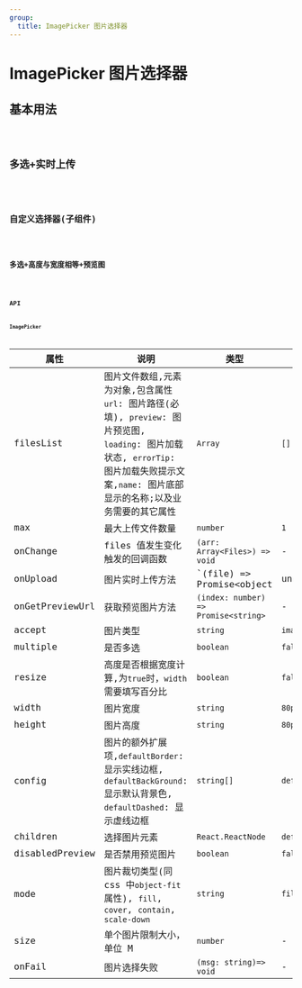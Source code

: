 ```yaml
---
group:
  title: ImagePicker 图片选择器
---
```


# ImagePicker 图片选择器

## 基本用法

<code src="./demo/base" />

## 多选+实时上传

<code src="./demo/onUpload" />

## 自定义选择器(子组件)

<code src="./demo/idCard" />

## 多选+高度与宽度相等+预览图

<code src="./demo/resize" />

## API

### ImagePicker

| 属性            | 说明                                                                                                                                                                                       | 类型                                    | 默认值          |
| --------------- | ------------------------------------------------------------------------------------------------------------------------------------------------------------------------------------------ | --------------------------------------- | --------------- |
| filesList       | 图片文件数组,元素为对象,包含属性 `url`: 图片路径(必填), `preview`: 图片预览图, `loading`: 图片加载状态, `errorTip`: 图片加载失败提示文案,`name`: 图片底部显示的名称;以及业务需要的其它属性 | `Array`                                 | `[]`            |
| max             | 最大上传文件数量                                                                                                                                                                           | `number`                                | `1`             |
| onChange        | files 值发生变化触发的回调函数                                                                                                                                                             | `(arr: Array<Files>) => void`           | -               |
| onUpload        | 图片实时上传方法                                                                                                                                                                           | `(file) => Promise<object | undefined>` | -               |
| onGetPreviewUrl | 获取预览图片方法                                                                                                                                                                           | `(index: number) => Promise<string>`    | -               |
| accept          | 图片类型                                                                                                                                                                                   | `string`                                | `image/*`       |
| multiple        | 是否多选                                                                                                                                                                                   | `boolean`                               | `false`         |
| resize          | 高度是否根据宽度计算,为`true`时，`width`需要填写百分比                                                                                                                                     | `boolean`                               | `false`         |
| width           | 图片宽度                                                                                                                                                                                   | `string`                                | `80px`          |
| height          | 图片高度                                                                                                                                                                                   | `string`                                | `80px`          |
| config          | 图片的额外扩展项,`defaultBorder`: 显示实线边框, `defaultBackGround`: 显示默认背景色, `defaultDashed`: 显示虚线边框                                                                         | `string[]`                              | `defaultBorder` |
| children        | 选择图片元素                                                                                                                                                                               | `React.ReactNode`                       | `default`       |
| disabledPreview | 是否禁用预览图片                                                                                                                                                                           | `boolean`                               | `false`         |
| mode            | 图片裁切类型(同 css 中`object-fit`属性), `fill`, `cover`, `contain`, `scale-down`                                                                                                          | `string`                                | `fill`          |
| size            | 单个图片限制大小，单位 M                                                                                                                                                                   | `number`                                | -               |
| onFail          | 图片选择失败                                                                                                                                                                               | `(msg: string)=> void`                  | -               |
